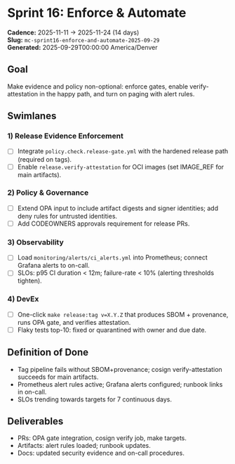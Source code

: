 # Sprint 16: Enforce & Automate
**Cadence:** 2025-11-11 → 2025-11-24 (14 days)  
**Slug:** `mc-sprint16-enforce-and-automate-2025-09-29`  
**Generated:** 2025-09-29T00:00:00 America/Denver

## Goal
Make evidence and policy non-optional: enforce gates, enable verify-attestation in the happy path, and turn on paging with alert rules.

## Swimlanes
### 1) Release Evidence Enforcement
- [ ] Integrate `policy.check.release-gate.yml` with the hardened release path (required on tags).
- [ ] Enable `release.verify-attestation` for OCI images (set IMAGE_REF for main artifacts).

### 2) Policy & Governance
- [ ] Extend OPA input to include artifact digests and signer identities; add deny rules for untrusted identities.
- [ ] Add CODEOWNERS approvals requirement for release PRs.

### 3) Observability
- [ ] Load `monitoring/alerts/ci_alerts.yml` into Prometheus; connect Grafana alerts to on-call.
- [ ] SLOs: p95 CI duration < 12m; failure-rate < 10% (alerting thresholds tighten).

### 4) DevEx
- [ ] One-click `make release:tag v=X.Y.Z` that produces SBOM + provenance, runs OPA gate, and verifies attestation.
- [ ] Flaky tests top-10: fixed or quarantined with owner and due date.

## Definition of Done
- Tag pipeline fails without SBOM+provenance; cosign verify-attestation succeeds for main artifacts.
- Prometheus alert rules active; Grafana alerts configured; runbook links in on-call.
- SLOs trending towards targets for 7 continuous days.

## Deliverables
- PRs: OPA gate integration, cosign verify job, make targets.
- Artifacts: alert rules loaded; runbook updates.
- Docs: updated security evidence and on-call procedures.
